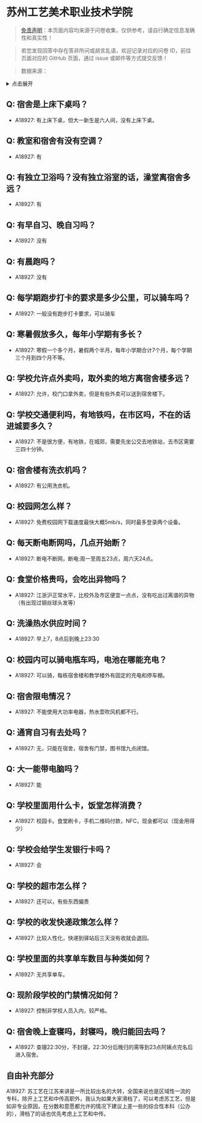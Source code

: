 # 苏州工艺美术职业技术学院

> [免责声明](https://colleges.chat/#_3)：本页面内容均来源于问卷收集，仅供参考，请自行确定信息准确性和真实性！

> 若您发现回答中存在答非所问或胡言乱语，欢迎记录对应的问卷 ID，前往页面对应的 GitHub 页面，通过 issue 或邮件等方式提交反馈！

> 数据来源：

<details><summary>点击展开</summary>
<ul>
<li>A18927: 匿名 (2023 年 06 月)</li>
</ul>
</details>

## Q: 宿舍是上床下桌吗？

- A18927: 有上床下桌，但大一新生是六人间，没有上床下桌。

## Q: 教室和宿舍有没有空调？

- A18927: 有

## Q: 有独立卫浴吗？没有独立浴室的话，澡堂离宿舍多远？

- A18927: 有

## Q: 有早自习、晚自习吗？

- A18927: 没有

## Q: 有晨跑吗？

- A18927: 没有

## Q: 每学期跑步打卡的要求是多少公里，可以骑车吗？

- A18927: 一般没有跑步打卡要求，可以骑车

## Q: 寒暑假放多久，每年小学期有多长？

- A18927: 寒假一个多个月，暑假两个半月，每年小学期合计7个月，每个学期三个月到四个月不等。

## Q: 学校允许点外卖吗，取外卖的地方离宿舍楼多远？

- A18927: 允许，校门口拿外卖，但是有些外卖可以送到宿舍楼下。

## Q: 学校交通便利吗，有地铁吗，在市区吗，不在的话进城要多久？

- A18927: 不是很方便，有地铁，在城郊，需要先坐公交去地铁站，去市区需要三四十分钟。

## Q: 宿舍楼有洗衣机吗？

- A18927: 有公用洗衣机。

## Q: 校园网怎么样？

- A18927: 免费校园网下载速度最快大概5mb/s，同时最多登录两个设备。

## Q: 每天断电断网吗，几点开始断？

- A18927: 断电不断网，断电:周一至周五23点，周六天24点。

## Q: 食堂价格贵吗，会吃出异物吗？

- A18927: 江浙沪正常水平，比校外及市区便宜一点点，没有吃出过离谱的异物（有出现过钢丝球头发等）

## Q: 洗澡热水供应时间？

- A18927: 早上7，8点后到晚上23:30

## Q: 校园内可以骑电瓶车吗，电池在哪能充电？

- A18927: 可以骑，每栋宿舍楼和教学楼外有固定的充电和停车棚。

## Q: 宿舍限电情况？

- A18927: 不能使用大功率电器，热水壶吹风机都不行。

## Q: 通宵自习有去处吗？

- A18927: 无，只能在宿舍，宿舍有门禁，图书馆九点闭馆。

## Q: 大一能带电脑吗？

- A18927: 能

## Q: 学校里面用什么卡，饭堂怎样消费？

- A18927: 校园卡。食堂刷卡，手机二维码付款，NFC，现金都可以（现金用得少）

## Q: 学校会给学生发银行卡吗？

- A18927: 会

## Q: 学校的超市怎么样？

- A18927: 还可以，有些东西偏贵

## Q: 学校的收发快递政策怎么样？

- A18927: 比较人性化，快递到驿站后三天没有收就会退回。

## Q: 学校里面的共享单车数目与种类如何？

- A18927: 无共享单车。

## Q: 现阶段学校的门禁情况如何？

- A18927: 控制非学校人员入内，较严格。

## Q: 宿舍晚上查寝吗，封寝吗，晚归能回去吗？

- A18927: 查寝22:30分，不封寝，22:30分后晚归的需等到23点阿姨点完名后进入宿舍。

## 自由补充部分

A18927: 苏工艺在江苏来讲是一所比较出名的大转，全国来说也是区域性一流的专科，除开上工艺和中传高职外，我认为如果大家滑档了，可以考虑苏工艺，但是如非专业原因，在分数和意愿都允许的情况下建议上差一些的综合性本科（公办的），滑档了的话也优先考虑上工艺和中传。